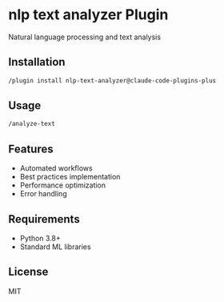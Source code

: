 # nlp text analyzer Plugin

Natural language processing and text analysis

## Installation

```bash
/plugin install nlp-text-analyzer@claude-code-plugins-plus
```

## Usage

```bash
/analyze-text
```

## Features

- Automated workflows
- Best practices implementation
- Performance optimization
- Error handling

## Requirements

- Python 3.8+
- Standard ML libraries

## License

MIT
